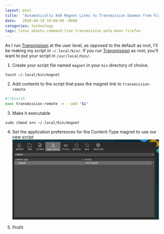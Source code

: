 ```yaml
---
layout: post
title:  "Automatically Add Magnet Links to Transmission Daemon from Firefox/Pale Moon"
date:   2020-04-19 10:08:00 -0600
categories: technology
tags: linux ubuntu command-line transmission pale-moon firefox
---
```


As I run [Transmisison][1] at the user level, as opposed to the default as root, I'll be making my script in `~/.local/bin/`. If you run [Transmission][1] as root, you'll want to put your script in `/usr/local/bin/`.

1. Create your script file named `magnet` in your `bin` directory of choice.
```
touch ~/.local/bin/magnet
```
2. Add contents to the script that pass the magnet link to `transmission-remote`
```sh
#!/bin/sh
exec transmission-remote -n --add "$1"
```

3. Make it executable
```
sudo chmod a+x ~/.local/bin/magnet
```

4. Set the application preferences for the Content-Type magnet to use our new script
![pale-moon-application-content-type-magnet](/assets/img/pale-moon-application-content-type-magnet.png)

5. Profit

[1]:https://transmissionbt.com/
